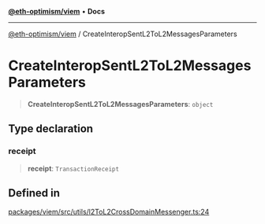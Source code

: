 [**@eth-optimism/viem**](../README.md) • **Docs**

***

[@eth-optimism/viem](../README.md) / CreateInteropSentL2ToL2MessagesParameters

# CreateInteropSentL2ToL2MessagesParameters

> **CreateInteropSentL2ToL2MessagesParameters**: `object`

## Type declaration

### receipt

> **receipt**: `TransactionReceipt`

## Defined in

[packages/viem/src/utils/l2ToL2CrossDomainMessenger.ts:24](https://github.com/ethereum-optimism/ecosystem/blob/6d6302cd415cfc874f1d86fa22a309bdd9314531/packages/viem/src/utils/l2ToL2CrossDomainMessenger.ts#L24)
